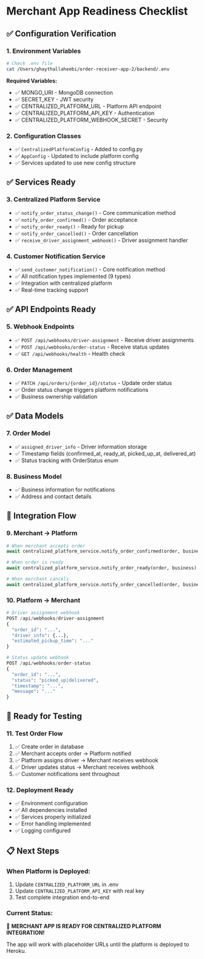 # Merchant App Readiness Checklist

## ✅ Configuration Verification

### **1. Environment Variables**
```bash
# Check .env file
cat /Users/ghaythallaheebi/order-receiver-app-2/backend/.env
```

**Required Variables:**
- ✅ MONGO_URI - MongoDB connection
- ✅ SECRET_KEY - JWT security
- ✅ CENTRALIZED_PLATFORM_URL - Platform API endpoint
- ✅ CENTRALIZED_PLATFORM_API_KEY - Authentication
- ✅ CENTRALIZED_PLATFORM_WEBHOOK_SECRET - Security

### **2. Configuration Classes**
- ✅ `CentralizedPlatformConfig` - Added to config.py
- ✅ `AppConfig` - Updated to include platform config
- ✅ Services updated to use new config structure

## ✅ Services Ready

### **3. Centralized Platform Service**
- ✅ `notify_order_status_change()` - Core communication method
- ✅ `notify_order_confirmed()` - Order acceptance
- ✅ `notify_order_ready()` - Ready for pickup
- ✅ `notify_order_cancelled()` - Order cancellation
- ✅ `receive_driver_assignment_webhook()` - Driver assignment handler

### **4. Customer Notification Service**  
- ✅ `send_customer_notification()` - Core notification method
- ✅ All notification types implemented (9 types)
- ✅ Integration with centralized platform
- ✅ Real-time tracking support

## ✅ API Endpoints Ready

### **5. Webhook Endpoints**
- ✅ `POST /api/webhooks/driver-assignment` - Receive driver assignments
- ✅ `POST /api/webhooks/order-status` - Receive status updates
- ✅ `GET /api/webhooks/health` - Health check

### **6. Order Management**
- ✅ `PATCH /api/orders/{order_id}/status` - Update order status
- ✅ Order status change triggers platform notifications
- ✅ Business ownership validation

## ✅ Data Models

### **7. Order Model**
- ✅ `assigned_driver_info` - Driver information storage
- ✅ Timestamp fields (confirmed_at, ready_at, picked_up_at, delivered_at)
- ✅ Status tracking with OrderStatus enum

### **8. Business Model**
- ✅ Business information for notifications
- ✅ Address and contact details

## 🔄 Integration Flow

### **9. Merchant → Platform**
```python
# When merchant accepts order
await centralized_platform_service.notify_order_confirmed(order, business, notes)

# When order is ready  
await centralized_platform_service.notify_order_ready(order, business)

# When merchant cancels
await centralized_platform_service.notify_order_cancelled(order, business, reason)
```

### **10. Platform → Merchant**
```python
# Driver assignment webhook
POST /api/webhooks/driver-assignment
{
  "order_id": "...",
  "driver_info": {...},
  "estimated_pickup_time": "..."
}

# Status update webhook
POST /api/webhooks/order-status
{
  "order_id": "...",
  "status": "picked_up|delivered",
  "timestamp": "...",
  "message": "..."
}
```

## 🚀 Ready for Testing

### **11. Test Order Flow**
1. ✅ Create order in database
2. ✅ Merchant accepts order → Platform notified
3. ✅ Platform assigns driver → Merchant receives webhook
4. ✅ Driver updates status → Merchant receives webhook
5. ✅ Customer notifications sent throughout

### **12. Deployment Ready**
- ✅ Environment configuration
- ✅ All dependencies installed
- ✅ Services properly initialized  
- ✅ Error handling implemented
- ✅ Logging configured

## 📋 Next Steps

### **When Platform is Deployed:**
1. Update `CENTRALIZED_PLATFORM_URL` in .env
2. Update `CENTRALIZED_PLATFORM_API_KEY` with real key
3. Test complete integration end-to-end

### **Current Status:**
🎉 **MERCHANT APP IS READY FOR CENTRALIZED PLATFORM INTEGRATION!**

The app will work with placeholder URLs until the platform is deployed to Heroku.
